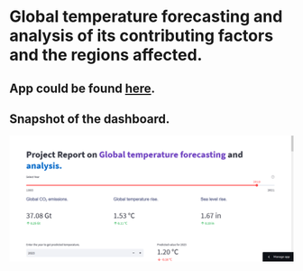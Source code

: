 # Global temperature forecasting and analysis of its contributing factors and the regions affected.
## App could be found [here](https://chandanreddy10-global-temperature-forecasting--fileshome-x6abwg.streamlit.app/).

## Snapshot of the dashboard.

!['snapshot'](https://github.com/chandanreddy10/Global-temperature-forecasting-and-analysis/blob/master/plots/images/project_snapshot.png)
